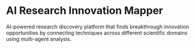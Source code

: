 #  AI Research Innovation Mapper

AI-powered research discovery platform that finds breakthrough innovation opportunities by connecting techniques across different scientific domains using multi-agent analysis.
